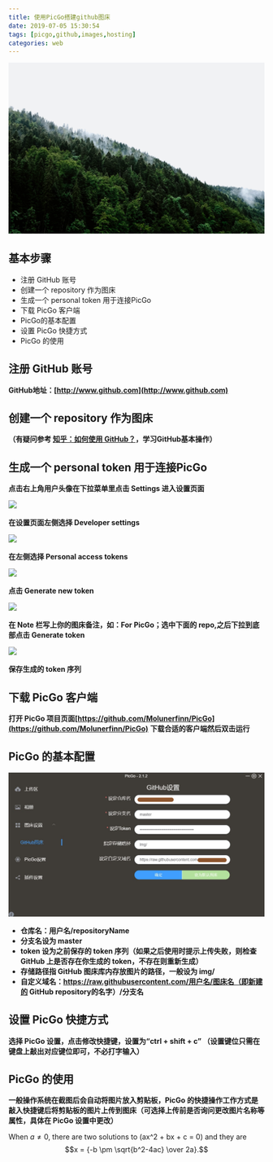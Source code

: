 ```yaml
---
title: 使用PicGo搭建github图床
date: 2019-07-05 15:30:54
tags: [picgo,github,images,hosting]
categories: web
---
```

![](https://raw.githubusercontent.com/cogito0823/photos/master/img/picgo.jpg)
## 基本步骤
- 注册 GitHub 账号
- 创建一个 repository 作为图床
- 生成一个 personal token 用于连接PicGo
- 下载 PicGo 客户端
- PicGo的基本配置
- 设置 PicGo 快捷方式
- PicGo 的使用
<!--more-->
## 注册 GitHub 账号
**GitHub地址：[http://www.github.com](http://www.github.com)**
## 创建一个 repository 作为图床
**（有疑问参考 [知乎：如何使用 GitHub？](https://www.zhihu.com/question/20070065?sort=created)，学习GitHub基本操作）**
## 生成一个 personal token 用于连接PicGo
**点击右上角用户头像在下拉菜单里点击 Settings 进入设置页面**

![](https://i.imgur.com/4qHa2e8.jpg)

**在设置页面左侧选择 Developer settings**

![](https://i.imgur.com/PkjtfIx.jpg)

**在左侧选择 Personal access tokens**

![](https://i.imgur.com/1DV6R5s.jpg)

**点击 Generate new token**

![](https://i.imgur.com/WF597Xq.jpg)

**在 Note 栏写上你的图床备注，如：For PicGo；选中下面的 repo,之后下拉到底部点击 Generate token**

![](https://i.imgur.com/nYJ9j41.jpg)

**保存生成的 token 序列**

## 下载 PicGo 客户端

**打开 PicGo 项目页面[https://github.com/Molunerfinn/PicGo](https://github.com/Molunerfinn/PicGo)**
**下载合适的客户端然后双击运行**
## PicGo 的基本配置

![](https://raw.githubusercontent.com/cogito0823/photos/master/img/20190704170334.png)

- **仓库名：用户名/repositoryName**
- **分支名设为 master**
- **token 设为之前保存的 token 序列（如果之后使用时提示上传失败，则检查 GitHub 上是否存在你生成的 token，不存在则重新生成）**
- **存储路径指 GitHub 图床库内存放图片的路径，一般设为 img/**
- **自定义域名：https://raw.githubusercontent.com/用户名/图床名（即新建的 GitHub repository的名字）/分支名**

## 设置 PicGo 快捷方式
**选择 PicGo 设置，点击修改快捷键，设置为“ctrl + shift + c” （设置键位只需在键盘上敲出对应键位即可，不必打字输入）**

## PicGo 的使用

**一般操作系统在截图后会自动将图片放入剪贴板，PicGo 的快捷操作工作方式是敲入快捷键后将剪贴板的图片上传到图床（可选择上传前是否询问更改图片名称等属性，具体在 PicGo 设置中更改）**

When $a \ne 0$, there are two solutions to \(ax^2 + bx + c = 0\) and they are
$$x = {-b \pm \sqrt{b^2-4ac} \over 2a}.$$
